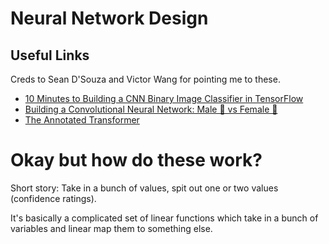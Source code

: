 # Neural Network Design

## Useful Links
Creds to Sean D'Souza and Victor Wang for pointing me to these.

* [10 Minutes to Building a CNN Binary Image Classifier in TensorFlow](https://towardsdatascience.com/10-minutes-to-building-a-cnn-binary-image-classifier-in-tensorflow-4e216b2034aa)
* [Building a Convolutional Neural Network: Male 👨 vs Female 👩](https://towardsdatascience.com/building-a-convolutional-neural-network-male-vs-female-50347e2fa88b)
* [The Annotated Transformer](http://nlp.seas.harvard.edu/2018/04/03/attention.html)

# Okay but how do these work?
Short story: Take in a bunch of values, spit out one or two values (confidence ratings).

It's basically a complicated set of linear functions which take in a bunch of variables and linear map them to something else.
